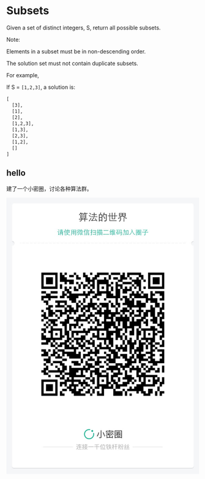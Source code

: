 # Subsets 

Given a set of distinct integers, S, return all possible subsets.  

Note:  

Elements in a subset must be in non-descending order.  

The solution set must not contain duplicate subsets.  

For example,  

If S = `[1,2,3]`, a solution is:  


```
[
  [3],
  [1],
  [2],
  [1,2,3],
  [1,3],
  [2,3],
  [1,2],
  []
]
```

## hello

建了一个小密圈，讨论各种算法群。  

![小密圈](../../suanfa_xiaomiquan.jpg)

